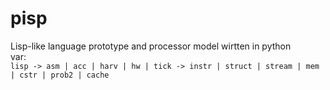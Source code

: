 # pisp
Lisp-like language prototype and processor model wirtten in python  
var:  
```lisp -> asm | acc | harv | hw | tick -> instr | struct | stream | mem | cstr | prob2 | cache```
